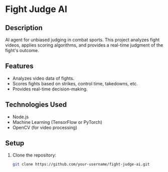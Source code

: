 # Fight Judge AI

## Description
AI agent for unbiased judging in combat sports. This project analyzes fight videos, applies scoring algorithms, and provides a real-time judgment of the fight's outcome.

## Features
- Analyzes video data of fights.
- Scores fights based on strikes, control time, takedowns, etc.
- Provides real-time decision-making.

## Technologies Used
- Node.js
- Machine Learning (TensorFlow or PyTorch)
- OpenCV (for video processing)

## Setup
1. Clone the repository:
   ```bash
   git clone https://github.com/your-username/fight-judge-ai.git
